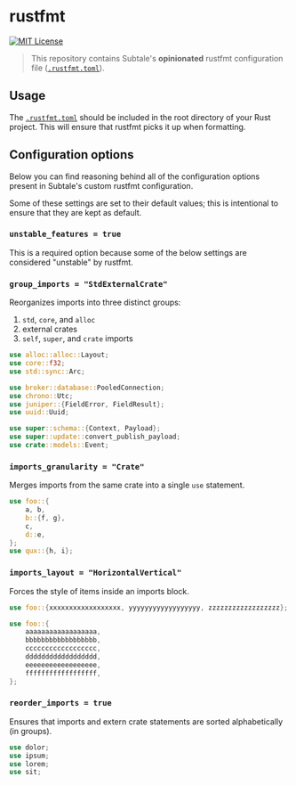 # rustfmt

[![MIT License](https://img.shields.io/badge/license-MIT-brightgreen)][mit]

> This repository contains Subtale's **opinionated** rustfmt configuration file ([`.rustfmt.toml`][config]).

## Usage

The [`.rustfmt.toml`][config] should be included in the root directory of your Rust project. This will ensure that rustfmt picks it up when formatting.

## Configuration options

Below you can find reasoning behind all of the configuration options present in Subtale's custom rustfmt configuration.

Some of these settings are set to their default values; this is intentional to ensure that they are kept as default.

### `unstable_features = true`

This is a required option because some of the below settings are considered "unstable" by rustfmt.

### `group_imports = "StdExternalCrate"`

Reorganizes imports into three distinct groups:

1. `std`, `core`, and `alloc`
2. external crates
3. `self`, `super`, and `crate` imports

```rs
use alloc::alloc::Layout;
use core::f32;
use std::sync::Arc;

use broker::database::PooledConnection;
use chrono::Utc;
use juniper::{FieldError, FieldResult};
use uuid::Uuid;

use super::schema::{Context, Payload};
use super::update::convert_publish_payload;
use crate::models::Event;
```

### `imports_granularity = "Crate"`

Merges imports from the same crate into a single `use` statement.

```rs
use foo::{
    a, b,
    b::{f, g},
    c,
    d::e,
};
use qux::{h, i};
```

### `imports_layout = "HorizontalVertical"`

Forces the style of items inside an imports block.

```rs
use foo::{xxxxxxxxxxxxxxxxxx, yyyyyyyyyyyyyyyyyy, zzzzzzzzzzzzzzzzzz};

use foo::{
    aaaaaaaaaaaaaaaaaa,
    bbbbbbbbbbbbbbbbbb,
    cccccccccccccccccc,
    dddddddddddddddddd,
    eeeeeeeeeeeeeeeeee,
    ffffffffffffffffff,
};
```

### `reorder_imports = true`

Ensures that imports and extern crate statements are sorted alphabetically (in groups).

```rs
use dolor;
use ipsum;
use lorem;
use sit;
```

[mit]: LICENSE
[config]: .rustfmt.toml
